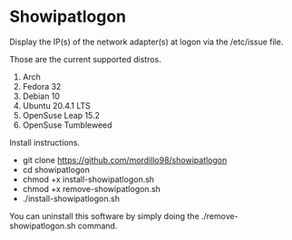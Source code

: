 # Showipatlogon

Display the IP(s) of the network adapter(s) at logon via the /etc/issue file.

Those are the current supported distros.

1. Arch
2. Fedora 32
3. Debian 10
4. Ubuntu 20.4.1 LTS
5. OpenSuse Leap 15.2
6. OpenSuse Tumbleweed

Install instructions.
- git clone https://github.com/mordillo98/showipatlogon
- cd showipatlogon
- chmod +x install-showipatlogon.sh
- chmod +x remove-showipatlogon.sh
- ./install-showipatlogon.sh

You can uninstall this software by simply doing the ./remove-showipatlogon.sh command.
